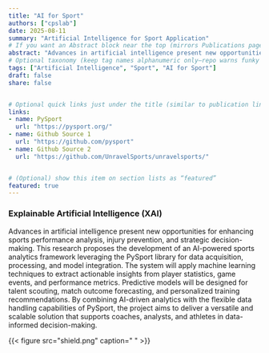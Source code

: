 ```yaml
---
title: "AI for Sport"
authors: ["cpslab"] 
date: 2025-08-11
summary: "Artificial Intelligence for Sport Application"
# If you want an Abstract block near the top (mirrors Publications pages):
abstract: "Advances in artificial intelligence present new opportunities for enhancing sports performance analysis, injury prevention, and strategic decision-making. This research proposes the development of an AI-powered sports analytics framework leveraging the PySport library for data acquisition, processing, and model integration. The system will apply machine learning techniques to extract actionable insights from player statistics, game events, and performance metrics. Predictive models will be designed for talent scouting, match outcome forecasting, and personalized training recommendations. By combining AI-driven analytics with the flexible data handling capabilities of PySport, the project aims to deliver a versatile and scalable solution that supports coaches, analysts, and athletes in data-informed decision-making."
# Optional taxonomy (keep tag names alphanumeric only—repo warns funky chars break builds)
tags: ["Artificial Intelligence", "Sport", "AI for Sport"]
draft: false
share: false


# Optional quick links just under the title (similar to publication links)
links:
- name: PySport
  url: "https://pysport.org/"
- name: Github Source 1
  url: "https://github.com/pysport"
- name: Github Source 2
  url: "https://github.com/UnravelSports/unravelsports/"


# (Optional) show this item on section lists as “featured”
featured: true
---
```


### Explainable Artificial Intelligence (XAI)

Advances in artificial intelligence present new opportunities for enhancing sports performance analysis, injury prevention, and strategic decision-making. This research proposes the development of an AI-powered sports analytics framework leveraging the PySport library for data acquisition, processing, and model integration. The system will apply machine learning techniques to extract actionable insights from player statistics, game events, and performance metrics. Predictive models will be designed for talent scouting, match outcome forecasting, and personalized training recommendations. By combining AI-driven analytics with the flexible data handling capabilities of PySport, the project aims to deliver a versatile and scalable solution that supports coaches, analysts, and athletes in data-informed decision-making.

{{< figure src="shield.png" caption=" " >}}

